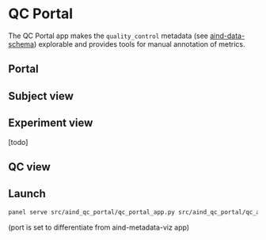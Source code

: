 # QC Portal

The QC Portal app makes the `quality_control` metadata (see [aind-data-schema](https://github.com/allenNeuralDynamics/aind-data-schema)) explorable and provides tools for manual annotation of metrics.

## Portal

## Subject view

## Experiment view

[todo]

## QC view

## Launch

```sh
panel serve src/aind_qc_portal/qc_portal_app.py src/aind_qc_portal/qc_asset_app.py src/aind_qc_portal/qc_app.py --static-dirs images=src/aind_qc_portal/images --autoreload --show --port 5007 --allow-websocket-origin=10.128.141.92:5007 --keep-alive 10000
```

(port is set to differentiate from aind-metadata-viz app)
